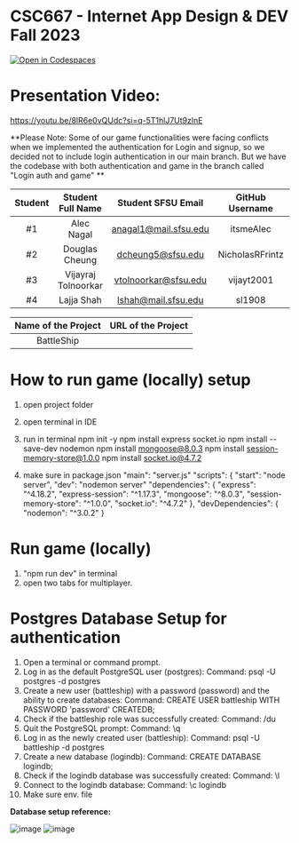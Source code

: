 # CSC667 - Internet App Design & DEV Fall 2023
[![Open in Codespaces](https://classroom.github.com/assets/launch-codespace-7f7980b617ed060a017424585567c406b6ee15c891e84e1186181d67ecf80aa0.svg)](https://classroom.github.com/open-in-codespaces?assignment_repo_id=12578946)

# Presentation Video:
https://youtu.be/8lR6e0vQUdc?si=q-5T1hlJ7Ut9zlnE

**Please Note: Some of our game functionalities were facing conflicts when we implemented the authentication for Login and signup, so we decided not to include login authentication in our main branch. But we have the codebase with both authentication and game in the branch called "Login auth and game"
**

| Student      | Student Full Name |  Student SFSU Email   | GitHub Username |        Discord Username         |
|    :---:     |       :---:       |         :---:         |      :---:      |             :---:               |
|      #1      |     Alec Nagal    | anagal1@mail.sfsu.edu |    itsmeAlec    | aleccsucky/Alec Nagal(nickname) |
|    #2        |   Douglas Cheung  |   dcheung5@sfsu.edu   | NicholasRFrintz |       NicholasRFrintz           |
|    #3        |Vijayraj Tolnoorkar| vtolnoorkar@sfsu.edu  |    vijayt2001   | vj838/ Vijayraj Tolnoorkar      |
|    #4        |    Lajja Shah     |  lshah@mail.sfsu.edu  |    sl1908       |         dukebix                 |


|             Name of the Project               |                            URL of the Project                          | 
|                    :---:                      |                                 :---:                                  |
|   BattleShip                                    |                                                   |  

# How to run game (locally) setup
1. open project folder
   
2. open terminal in IDE
   
3. run in terminal
   npm init -y
   npm install express socket.io
   npm install --save-dev nodemon
   npm install mongoose@8.0.3
   npm install session-memory-store@1.0.0
   npm install socket.io@4.7.2


4. make sure in package.json
   "main": "server.js"
   "scripts": {
       "start": "node server",
       "dev": "nodemon server"
   "dependencies": {
       "express": "^4.18.2",
       "express-session": "^1.17.3",
       "mongoose": "^8.0.3",
       "session-memory-store": "^1.0.0",
       "socket.io": "^4.7.2"
  },
  "devDependencies": {
        "nodemon": "^3.0.2"
  }





# Run game (locally)
1. "npm run dev" in terminal
2. open two tabs for multiplayer.



# Postgres Database Setup for authentication
1.	Open a terminal or command prompt.
2.	Log in as the default PostgreSQL user (postgres):
Command: psql -U postgres -d postgres
3.	Create a new user (battleship) with a password (password) and the ability to create databases:
Command: CREATE USER battleship WITH PASSWORD 'password' CREATEDB;
4.	Check if the battleship role was successfully created:
Command: /du
5.	Quit the PostgreSQL prompt:
Command: \q
6.	Log in as the newly created user (battleship):
Command: psql -U battleship -d postgres
7.	Create a new database (logindb):
Command: CREATE DATABASE logindb;
8.	Check if the logindb database was successfully created:
Command: \l
9.	Connect to the logindb database:
Command: \c logindb
10. Make sure env. file

**Database setup reference:**


![image](https://github.com/sfsu-csc-667-fall-2023/team-term-project-group-g/assets/62590408/0cd7344a-9de6-4c9e-9a58-ac7987cc499e)
![image](https://github.com/sfsu-csc-667-fall-2023/team-term-project-group-g/assets/62590408/f5235b9b-3e15-4736-b1df-249b66f47f4b)



